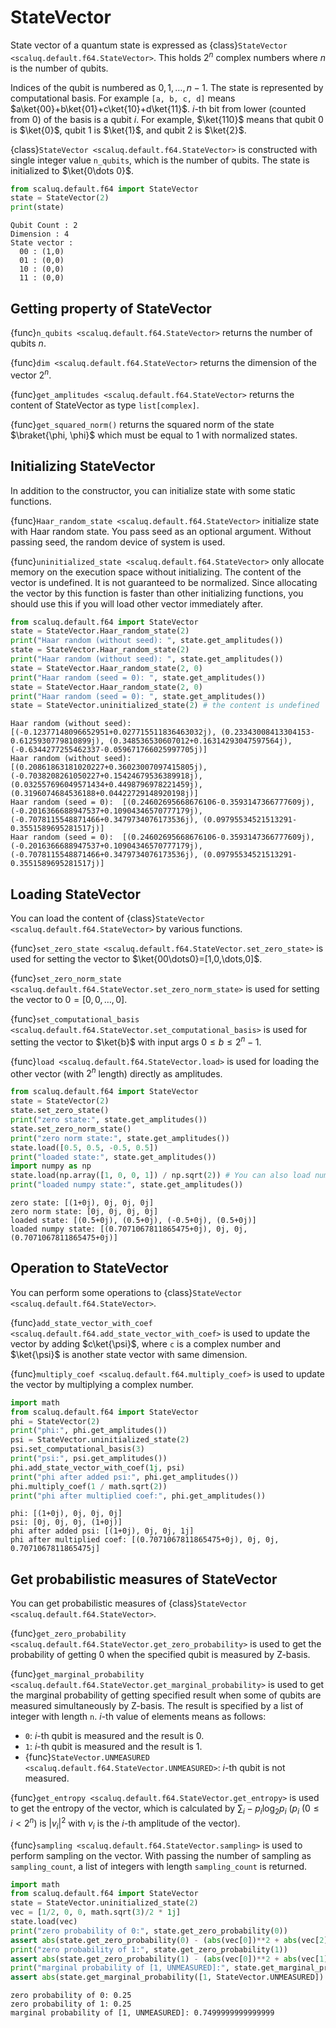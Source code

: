 # StateVector

State vector of a quantum state is expressed as {class}`StateVector <scaluq.default.f64.StateVector>`.
This holds $2^n$ complex numbers where $n$ is the number of qubits.

Indices of the qubit is numbered as $0,1,\dots,n-1$.
The state is represented by computational basis. For example `[a, b, c, d]` means $a\ket{00}+b\ket{01}+c\ket{10}+d\ket{11}$.
$i$-th bit from lower (counted from $0$) of the basis is a qubit $i$.
For example, $\ket{110}$ means that qubit $0$ is $\ket{0}$, qubit $1$ is $\ket{1}$, and qubit $2$ is $\ket{2}$.

{class}`StateVector <scaluq.default.f64.StateVector>` is constructed with single integer value `n_qubits`, which is the number of qubits.
The state is initialized to $\ket{0\dots 0}$.

```py
from scaluq.default.f64 import StateVector
state = StateVector(2)
print(state)
```
```
Qubit Count : 2
Dimension : 4
State vector : 
  00 : (1,0)
  01 : (0,0)
  10 : (0,0)
  11 : (0,0)
```

## Getting property of StateVector

{func}`n_qubits <scaluq.default.f64.StateVector>` returns the number of qubits $n$.

{func}`dim <scaluq.default.f64.StateVector>` returns the dimension of the vector $2^n$.

{func}`get_amplitudes <scaluq.default.f64.StateVector>` returns the content of StateVector as type `list[complex]`.

{func}`get_squared_norm()` returns the squared norm of the state $\braket{\phi, \phi}$ which must be equal to $1$ with normalized states.

## Initializing StateVector

In addition to the constructor, you can initialize state with some static functions.

{func}`Haar_random_state <scaluq.default.f64.StateVector>` initialize state with Haar random state. You pass seed as an optional argument. Without passing seed, the random device of system is used.

{func}`uninitialized_state <scaluq.default.f64.StateVector>` only allocate memory on the execution space without initializing. The content of the vector is undefined. It is not guaranteed to be normalized. Since allocating the vector by this function is faster than other initializing functions, you should use this if you will load other vector immediately after.

```py
from scaluq.default.f64 import StateVector
state = StateVector.Haar_random_state(2)
print("Haar random (without seed): ", state.get_amplitudes())
state = StateVector.Haar_random_state(2)
print("Haar random (without seed): ", state.get_amplitudes())
state = StateVector.Haar_random_state(2, 0)
print("Haar random (seed = 0): ", state.get_amplitudes())
state = StateVector.Haar_random_state(2, 0)
print("Haar random (seed = 0): ", state.get_amplitudes())
state = StateVector.uninitialized_state(2) # the content is undefined
```
```
Haar random (without seed):  [(-0.12377148096652951+0.027715511836463032j), (0.23343008413304153-0.6125930779810899j), (0.348536530607012+0.16314293047597564j), (-0.6344277255462337-0.059671766025997705j)]
Haar random (without seed):  [(0.20861863181020227+0.36023007097415805j), (-0.7038208261050227+0.15424679536389918j), (0.032557696049571434+0.4498796978221459j), (0.3196074684536188+0.04422729148920198j)]
Haar random (seed = 0):  [(0.24602695668676106-0.3593147366777609j), (-0.2016366688947537+0.10904346570777179j), (-0.7078115548871466+0.3479734076173536j), (0.09795534521513291-0.3551589695281517j)]
Haar random (seed = 0):  [(0.24602695668676106-0.3593147366777609j), (-0.2016366688947537+0.10904346570777179j), (-0.7078115548871466+0.3479734076173536j), (0.09795534521513291-0.3551589695281517j)]
```

## Loading StateVector

You can load the content of {class}`StateVector <scaluq.default.f64.StateVector>` by various functions.

{func}`set_zero_state <scaluq.default.f64.StateVector.set_zero_state>` is used for setting the vector to $\ket{00\dots0}=[1,0,\dots,0]$.

{func}`set_zero_norm_state <scaluq.default.f64.StateVector.set_zero_norm_state>` is used for setting the vector to $0=[0,0,\dots,0]$.

{func}`set_computational_basis <scaluq.default.f64.StateVector.set_computational_basis>` is used for setting the vector to $\ket{b}$ with input args $0\leq b \leq 2^{n}-1$.

{func}`load <scaluq.default.f64.StateVector.load>` is used for loading the other vector (with $2^n$ length) directly as amplitudes.

```py
from scaluq.default.f64 import StateVector
state = StateVector(2)
state.set_zero_state()
print("zero state:", state.get_amplitudes())
state.set_zero_norm_state()
print("zero norm state:", state.get_amplitudes())
state.load([0.5, 0.5, -0.5, 0.5])
print("loaded state:", state.get_amplitudes())
import numpy as np
state.load(np.array([1, 0, 0, 1]) / np.sqrt(2)) # You can also load numpy arrays
print("loaded numpy state:", state.get_amplitudes())
```
```
zero state: [(1+0j), 0j, 0j, 0j]
zero norm state: [0j, 0j, 0j, 0j]
loaded state: [(0.5+0j), (0.5+0j), (-0.5+0j), (0.5+0j)]
loaded numpy state: [(0.7071067811865475+0j), 0j, 0j, (0.7071067811865475+0j)]
```

## Operation to StateVector

You can perform some operations to {class}`StateVector <scaluq.default.f64.StateVector>`.

{func}`add_state_vector_with_coef <scaluq.default.f64.add_state_vector_with_coef>` is used to update the vector by adding $c\ket{\psi}$, where `c` is a complex number and $\ket{\psi}$ is another state vector with same dimension.

{func}`multiply_coef <scaluq.default.f64.multiply_coef>` is used to update the vector by multiplying a complex number.

```py
import math
from scaluq.default.f64 import StateVector
phi = StateVector(2)
print("phi:", phi.get_amplitudes())
psi = StateVector.uninitialized_state(2)
psi.set_computational_basis(3)
print("psi:", psi.get_amplitudes())
phi.add_state_vector_with_coef(1j, psi)
print("phi after added psi:", phi.get_amplitudes())
phi.multiply_coef(1 / math.sqrt(2))
print("phi after multiplied coef:", phi.get_amplitudes())
```
```
phi: [(1+0j), 0j, 0j, 0j]
psi: [0j, 0j, 0j, (1+0j)]
phi after added psi: [(1+0j), 0j, 0j, 1j]
phi after multiplied coef: [(0.7071067811865475+0j), 0j, 0j, 0.7071067811865475j]
```

## Get probabilistic measures of StateVector

You can get probabilistic measures of {class}`StateVector <scaluq.default.f64.StateVector>`.

{func}`get_zero_probability <scaluq.default.f64.StateVector.get_zero_probability>` is used to get the probability of getting $0$ when the specified qubit is measured by Z-basis.

{func}`get_marginal_probability <scaluq.default.f64.StateVector.get_marginal_probability>` is used to get the marginal probability of getting specified result when some of qubits are measured simultaneously by Z-basis.
The result is specified by a list of integer with length `n`. $i$-th value of elements means as follows:
- `0`: $i$-th qubit is measured and the result is $0$.
- `1`: $i$-th qubit is measured and the result is $1$.
- {func}`StateVector.UNMEASURED <scaluq.default.f64.StateVector.UNMEASURED>`: $i$-th qubit is not measured.

{func}`get_entropy <scaluq.default.f64.StateVector.get_entropy>` is used to get the entropy of the vector, which is calculated by $\sum_i -p_i \log_2 p_i$ ($p_i$ ($0\leq i<2^n$) is $|v_i|^2$ with $v_i$ is the $i$-th amplitude of the vector).

{func}`sampling <scaluq.default.f64.StateVector.sampling>` is used to perform sampling on the vector.
With passing the number of sampling as `sampling_count`, a list of integers with length `sampling_count` is returned.

```py
import math
from scaluq.default.f64 import StateVector
state = StateVector.uninitialized_state(2)
vec = [1/2, 0, 0, math.sqrt(3)/2 * 1j]
state.load(vec)
print("zero probability of 0:", state.get_zero_probability(0))
assert abs(state.get_zero_probability(0) - (abs(vec[0])**2 + abs(vec[2])**2)) < 1e-9
print("zero probability of 1:", state.get_zero_probability(1))
assert abs(state.get_zero_probability(1) - (abs(vec[0])**2 + abs(vec[1])**2)) < 1e-9
print("marginal probability of [1, UNMEASURED]:", state.get_marginal_probability([1, StateVector.UNMEASURED]))
assert abs(state.get_marginal_probability([1, StateVector.UNMEASURED]) - (abs(vec[1])**2 + abs(vec[3])**2)) < 1e-9
```
```
zero probability of 0: 0.25
zero probability of 1: 0.25
marginal probability of [1, UNMEASURED]: 0.7499999999999999
```
